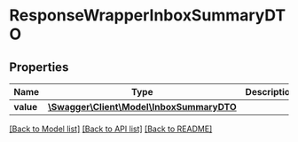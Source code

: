 # ResponseWrapperInboxSummaryDTO

## Properties
Name | Type | Description | Notes
------------ | ------------- | ------------- | -------------
**value** | [**\Swagger\Client\Model\InboxSummaryDTO**](InboxSummaryDTO.md) |  | [optional] 

[[Back to Model list]](../README.md#documentation-for-models) [[Back to API list]](../README.md#documentation-for-api-endpoints) [[Back to README]](../README.md)


